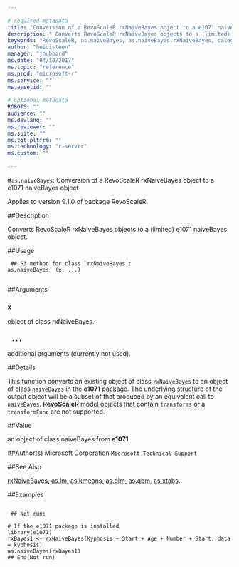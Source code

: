```yaml
--- 
 
# required metadata 
title: "Conversion of a RevoScaleR rxNaiveBayes object to a e1071 naiveBayes object" 
description: " Converts RevoScaleR rxNaiveBayes objects to a (limited) e1071 naiveBayes object. " 
keywords: "RevoScaleR, as.naiveBayes, as.naiveBayes.rxNaiveBayes, category, models" 
author: "heidisteen" 
manager: "jhubbard" 
ms.date: "04/18/2017" 
ms.topic: "reference" 
ms.prod: "microsoft-r" 
ms.service: "" 
ms.assetid: "" 
 
# optional metadata 
ROBOTS: "" 
audience: "" 
ms.devlang: "" 
ms.reviewer: "" 
ms.suite: "" 
ms.tgt_pltfrm: "" 
ms.technology: "r-server" 
ms.custom: "" 
 
--- 
```

 
 
 
 #`as.naiveBayes`: Conversion of a RevoScaleR rxNaiveBayes object to a e1071 naiveBayes object

 Applies to version 9.1.0 of package RevoScaleR.
 
 ##Description
 
Converts RevoScaleR rxNaiveBayes objects to a (limited) e1071 naiveBayes object.
 
 
 ##Usage

```   
 ## S3 method for class `rxNaiveBayes':
as.naiveBayes  (x, ...)
 
```
 
 ##Arguments

   
    
 ### `x`
 object of class rxNaiveBayes. 
  
    
 ### ` ...`
 additional arguments (currently not used). 
  
 
 
 
 ##Details
 
This function converts an existing object of class `rxNaiveBayes` to an object of
class `naiveBayes` in the **e1071** package.
The underlying structure of the output object will be a subset of that produced by an equivalent call to
`naiveBayes`. **RevoScaleR** model objects that contain
`transforms` or a `transformFunc` are not supported.
 
 
 
 ##Value
 
an object of class naiveBayes from **e1071**.
 
 
 ##Author(s)
 Microsoft Corporation [`Microsoft Technical Support`](https://go.microsoft.com/fwlink/?LinkID=698556&clcid=0x409)
 
 
 ##See Also
 
[rxNaiveBayes](rxNaiveBayes.md),
[as.lm](../../r-reference/revoscaler/as-lm.md),
[as.kmeans](../../r-reference/revoscaler/as-kmeans.md),
[as.glm](../../r-reference/revoscaler/as-glm.md),
[as.gbm](../../r-reference/revoscaler/as-gbm.md),
[as.xtabs](as.xtabs.md).
   
 
 ##Examples

 ```
   
  ## Not run:
 
# If the e1071 package is installed 
library(e1071)
rxBayes1 <- rxNaiveBayes(Kyphosis ~ Start + Age + Number + Start, data = kyphosis)
as.naiveBayes(rxBayes1)
 ## End(Not run) 
  
 
```
 
 
 
 
